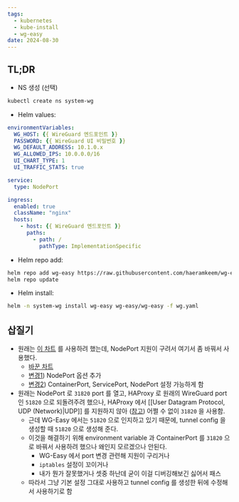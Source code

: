 ```yaml
---
tags:
  - kubernetes
  - kube-install
  - wg-easy
date: 2024-08-30
---
```

## TL;DR

- NS 생성 (선택)

```bash
kubectl create ns system-wg
```

- Helm values:

```yaml title="wg.yaml"
environmentVariables:
  WG_HOST: {{ WireGuard 엔드포인트 }}
  PASSWORD: {{ WireGuard UI 비밀번호 }}
  WG_DEFAULT_ADDRESS: 10.1.0.x
  WG_ALLOWED_IPS: 10.0.0.0/16
  UI_CHART_TYPE: 1
  UI_TRAFFIC_STATS: true

service:
  type: NodePort

ingress:
  enabled: true
  className: "nginx"
  hosts:
    - host: {{ WireGuard 엔드포인트 }}
      paths:
        - path: /
          pathType: ImplementationSpecific
```

- Helm repo add:

```bash
helm repo add wg-easy https://raw.githubusercontent.com/haeramkeem/wg-easy-helm/main/helm/charts
helm repo update
```

- Helm install:

```bash
helm -n system-wg install wg-easy wg-easy/wg-easy -f wg.yaml
```

## 삽질기

- 원래는 [이 차트](https://github.com/hansehe/wg-easy-helm) 를 사용하려 했는데, NodePort 지원이 구려서 여기서 좀 바꿔서 사용했다.
	- [바꾼 차트](https://github.com/haeramkeem/wg-easy-helm)
	- [변경1](https://github.com/haeramkeem/wg-easy-helm/commit/ac18270c1ee05be2c121438412ab1c0fba2364b8)) NodePort 옵션 추가
	- [변경2](https://github.com/haeramkeem/wg-easy-helm/commit/5f608aa9b7aa8132f83a3b38602d3adb1d220fc7)) ContainerPort, ServicePort, NodePort 설정 가능하게 함
- 원래는 NodePort 로 `31820` port 를 열고, HAProxy 로 원래의 WireGuard port 인 `51820` 으로 되돌려주려 했으나, HAProxy 에서 [[User Datagram Protocol, UDP (Network)|UDP]] 를 지원하지 않아 ([참고](https://github.com/haproxy/haproxy/issues/62)) 어쩔 수 없이 `31820` 을 사용함.
	- 근데 WG-Easy 에서는 `51820` 으로 인지하고 있기 때문에, tunnel config 을 생성할 때 `51820` 으로 생성해 준다.
	- 이것을 해결하기 위해 environment variable 과 ContainerPort 를 `31820` 으로 바꿔서 사용하려 했으나 왜인지 모르겠으나 안된다.
		- WG-Easy 에서 port 변경 관련해 지원이 구리거나
		- `iptables` 설정이 꼬이거나
		- 내가 뭔가 잘못했거나 셋중 하난데 굳이 이걸 디버깅해보긴 싫어서 패스
	- 따라서 그냥 기본 설정 그대로 사용하고 tunnel config 를 생성한 뒤에 수정해서 사용하기로 함

